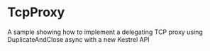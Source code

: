 # TcpProxy

A sample showing how to implement a delegating TCP proxy using DuplicateAndClose async with a new Kestrel API
